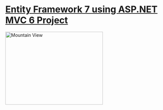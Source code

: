 <h1><u>Entity Framework 7 using ASP.NET MVC 6 Project</u></h1>

<img src="https://drive.google.com/open?id=0B505rFWcH1QkSVlhdm9zM2QyNEU" alt="Mountain View" style="width:304px;height:228px;">

